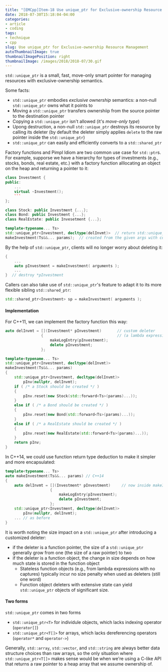 ```yaml
---
title: "[EMCpp]Item-18 Use unique_ptr for Exclusive-ownership Resource Management"
date: 2018-07-30T15:18:04-04:00
categories:
- article
- coding
tags:
- technique
- cpp
slug: Use unique_ptr for Exclusive-ownership Resource Management
autoThumbnailImage: true
thumbnailImagePosition: right
thumbnailImage: /images/2018/2018-07/30.gif
---
```


`std::unique_ptr` is a small, fast, move-only smart pointer for managing resources with exclusive-ownership semantics.
<!--more-->

Some facts:

* `std::unique_ptr` embodies _exclusive ownership_ semantics: a non-null `std::unique_ptr` owns what it points to
* Moving a `std::unique_ptr` transfers ownershiip from the source pointer to the destination pointer
* Copying a `std::unique_ptr` isn't allowed (it's _move-only type_)
* Upong destruction, a non-null `std::unique_ptr` destroys its resource by calling its deleter (by default the deleter simply applies `delete` to the raw pointer inside the `std::unique_ptr`) 
* `std::unique_ptr` can easily and efficiently converts to a `std::shared_ptr`

Factory functions and Pimpl Idiom are two common use case for `std::ptr`s. For example, supporse we have a hierarchy for types of investments (e.g., stocks, bonds, real estate, etc.) with a factory function alllocating an object on the heap and returning a pointer to it:

```cpp
class Investment {
public:
    ...
    virtual ~Investment();
    ```
};

class Stock: public Investment {...};
class Bond: public Investment {...};
class RealEstate: public Invesetment {...};

template<typename... Ts>
std::unique_ptr<Investment, decltype(delInvmt)>  // return std::unique_ptr to an object 
makeInvestment(Ts&&... params);  // created from the given args with cutomized deleter
```

By the help of `std::unique_ptr`, clients will no longer worry about deleting it:

```cpp
{
    ...
    auto pInvestment = makeInvestment( arguments );
    ...
}  // destroy *pInvestment
```

Callers can also take use of `std::unique_ptr`'s feature to adapt it to its more flexible sibling `std::shared_ptr`:

```cpp
std::shared_ptr<Investment> sp = makeInvestment( arguments );
```

#### Implementation

For C++11, we can implement the factory function this way:

```cpp
auto delInvmt = [](Investment* pInvestment)       // custom deleter
                {                                 // (a lambda expression)
                    makeLogEntry(pInvestment);   
                    delete pInvestment;
                };

template<typename... Ts>
std::unique_ptr<Investment, decltype(delInvmt)>
makeInvestment(Ts&&... params)
{
    std::unique_ptr<Investment, decltype(delInvmt)>
        pInv(nullptr, delInvmt);
    if ( /* a Stock should be created */ )
    {
        pInv.reset(new Stock(std::forward<Ts>(params)...));
    }
    else if ( /* a Bond should be created */ )
    {
        pInv.reset(new Bond(std::forward<Ts>(params)...));
    }
    else if ( /* a RealEstate should be created */ )
    {
        pInv.reset(new RealEstate(std::forward<Ts>(params)...));
    }
    return pInv;
}
```

In C++14, we could use function return type deduction to make it simpler and more encapsulated:

```cpp
template<typename... Ts>
auto makeInvestment(Ts&&... params) // C++14
{
    auto delInvmt = [](Investment* pInvestment)     // now inside makeInvestment
                    {
                        makeLogEntry(pInvestment);
                        delete pInvestment;
                    };
    std::unique_ptr<Investment, decltype(delInvmt)>
        pInv(nullptr, delInvmt);
    ... // as before
}
```

It is worth noting the size impact on a `std::unique_ptr` after introducing a customized deleter:

* if the deleter is a function pointer, the size of a `std::unique_ptr` generally grow from one (the size of a raw pointer) to two
* if the deleter is a function object, the change in size depends on how much state is stored in the function object
    - Stateless function objects (e.g., from lambda expressions with no captures) typically incur no size penalty when used as deleters (still one word)
    - Function object deleters with extensive state can yield `std::unique_ptr` objects of significant size.

#### Two forms

`std::unique_ptr` comes in two forms

* `std::unique_ptr<T>` for individule objects, which lacks indexing operator (`operator[]`)
* `std::unique_ptr<T[]>` for arrays, which lacks dereferencing operators (`operator*` and `operator->`)

Generally, `std::array`, `std::vector`, and `std::string` are always better data structure choices than raw arrays, so the only situation where `std::unique_ptr<T[]>` makes sense would be when we're using a C-like API that returns a raw pointer to a heap array that we assume ownership of.